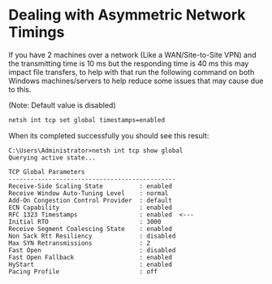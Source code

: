 # Dealing with Asymmetric Network Timings

If you have 2 machines over a network (Like a WAN/Site-to-Site VPN) and the transmitting time is 10 ms but the responding time is 40 ms this may impact file transfers, to help with that run the following command on both Windows machines/servers to help reduce some issues that may cause due to this.

(Note: Default value is disabled)

```cmd
netsh int tcp set global timestamps=enabled
```
When its completed successfully you should see this result:

```
C:\Users\Administrator>netsh int tcp show global
Querying active state...

TCP Global Parameters
----------------------------------------------
Receive-Side Scaling State          : enabled
Receive Window Auto-Tuning Level    : normal
Add-On Congestion Control Provider  : default
ECN Capability                      : enabled
RFC 1323 Timestamps                 : enabled  <---
Initial RTO                         : 3000
Receive Segment Coalescing State    : enabled
Non Sack Rtt Resiliency             : disabled
Max SYN Retransmissions             : 2
Fast Open                           : disabled
Fast Open Fallback                  : enabled
HyStart                             : enabled
Pacing Profile                      : off
```
